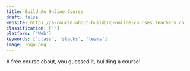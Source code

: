 ```yaml
---
title: Build An Online Course
draft: false 
website: https://a-course-about-building-online-courses.teachery.co
classification: ['']
platform: ['Web']
keywords: ['class', 'stacks', 'teams']
image: logo.png
---
```

A free course about, you guessed it, building a course!